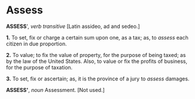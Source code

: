 # Assess

**ASSESS**', _verb transitive_ \[Latin assideo, ad and sedeo.\]

**1.** To set, fix or charge a certain sum upon one, as a tax; as, to _assess_ each citizen in due proportion.

**2.** To value; to fix the value of property, for the purpose of being taxed; as by the law of the United States. Also, to value or fix the profits of business, for the purpose of taxation.

**3.** To set, fix or ascertain; as, it is the province of a jury to _assess_ damages.

**ASSESS'**, _noun_ Assessment. \[Not used.\]